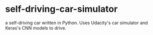 # self-driving-car-simulator
a self-driving car written in Python. Uses Udacity's car simulator and Keras's CNN models to drive.
